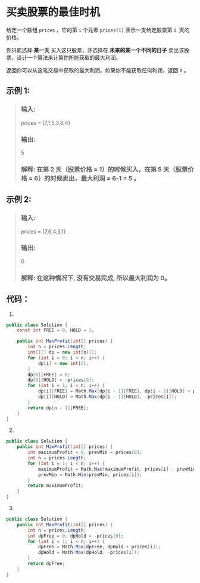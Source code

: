 # 买卖股票的最佳时机

给定一个数组 `prices` ，它的第 `i` 个元素 `prices[i]` 表示一支给定股票第 `i `天的价格。

你只能选择 **某一天** 买入这只股票，并选择在 **未来的某一个不同的日子** 卖出该股票。设计一个算法来计算你所能获取的最大利润。

返回你可以从这笔交易中获取的最大利润。如果你不能获取任何利润，返回 `0` 。

## 示例 1:
>### 输入: 
>prices = [7,1,5,3,6,4]
>### 输出: 
>5
>### 解释: 在第 2 天（股票价格 = 1）的时候买入，在第 5 天（股票价格 = 6）的时候卖出，最大利润 = 6-1 = 5 。

## 示例 2:
>### 输入: 
>prices = [7,6,4,3,1]
>### 输出: 
>0
>### 解释: 在这种情况下, 没有交易完成, 所以最大利润为 0。

## 代码：
1.
```c#
public class Solution {
    const int FREE = 0, HOLD = 1;

    public int MaxProfit(int[] prices) {
        int n = prices.Length;
        int[][] dp = new int[n][];
        for (int i = 0; i < n; i++) {
            dp[i] = new int[2];
        }
        dp[0][FREE] = 0;
        dp[0][HOLD] = -prices[0];
        for (int i = 1; i < n; i++) {
            dp[i][FREE] = Math.Max(dp[i - 1][FREE], dp[i - 1][HOLD] + prices[i]);
            dp[i][HOLD] = Math.Max(dp[i - 1][HOLD], -prices[i]);
        }
        return dp[n - 1][FREE];
    }
}
```
2.
```c#
public class Solution {
    public int MaxProfit(int[] prices) {
        int maximumProfit = 0, prevMin = prices[0];
        int n = prices.Length;
        for (int i = 1; i < n; i++) {
            maximumProfit = Math.Max(maximumProfit, prices[i] - prevMin);
            prevMin = Math.Min(prevMin, prices[i]);
        }
        return maximumProfit;
    }
}
```
3.
```c#
public class Solution {
    public int MaxProfit(int[] prices) {
        int n = prices.Length;
        int dpFree = 0, dpHold = -prices[0];
        for (int i = 1; i < n; i++) {
            dpFree = Math.Max(dpFree, dpHold + prices[i]);
            dpHold = Math.Max(dpHold, -prices[i]);
        }
        return dpFree;
    }
}
```
